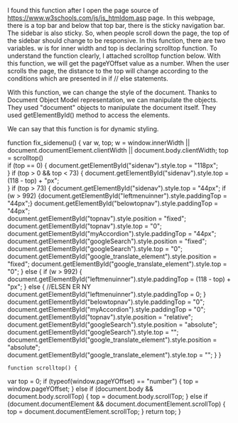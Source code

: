 I found this function after I open the page source of https://www.w3schools.com/js/js_htmldom.asp page. 
In this webpage, there is a top bar and below that top bar, there is the sticky navigation bar. The sidebar is also sticky. So, when people scroll down the page, the top of the sidebar should change to be responsive. In this function, there are two variables. w is for inner width and top is declaring scrolltop function. To understand the function clearly, I attached scrolltop function below. With this function, we will get the pageYOffset value as a number. When the user scrolls the page, the distance to the top will change according to the conditions which are presented in if // else statements. 

With this function, we can change the style of the document. Thanks to Document Object Model representation, we can manipulate the objects. They used "document" objects to manipulate the document itself. They used getElementById() method to access the elements. 

We can say that this function is for dynamic styling. 

function fix_sidemenu() {
  var w, top;
  w = window.innerWidth || document.documentElement.clientWidth || document.body.clientWidth;
  top = scrolltop()    
 if (top == 0) {
      document.getElementById("sidenav").style.top = "118px";      
    }
    if (top > 0 && top < 73) {
      document.getElementById("sidenav").style.top = (118 - top) + "px";      
    }
    if (top > 73) {
      document.getElementById("sidenav").style.top = "44px";
      if (w > 992) {document.getElementById("leftmenuinner").style.paddingTop = "44px";}
      document.getElementById("belowtopnav").style.paddingTop = "44px";    
      document.getElementById("topnav").style.position = "fixed";
      document.getElementById("topnav").style.top = "0";
      document.getElementById("myAccordion").style.paddingTop = "44px";
      document.getElementById("googleSearch").style.position = "fixed";
      document.getElementById("googleSearch").style.top = "0";
      document.getElementById("google_translate_element").style.position = "fixed";
      document.getElementById("google_translate_element").style.top = "0";
    } else {
      if (w > 992) {
        document.getElementById("leftmenuinner").style.paddingTop = (118 - top) + "px";
      } else { //ELSEN ER NY
        document.getElementById("leftmenuinner").style.paddingTop = 0;
      }
      document.getElementById("belowtopnav").style.paddingTop = "0";
      document.getElementById("myAccordion").style.paddingTop = "0";
      document.getElementById("topnav").style.position = "relative";
      document.getElementById("googleSearch").style.position = "absolute";
      document.getElementById("googleSearch").style.top = "";
      document.getElementById("google_translate_element").style.position = "absolute";
      document.getElementById("google_translate_element").style.top = "";
    }
    }

    function scrolltop() {
  var top = 0;
  if (typeof(window.pageYOffset) == "number") {
    top = window.pageYOffset;
  } else if (document.body && document.body.scrollTop) {
    top = document.body.scrollTop;
  } else if (document.documentElement && document.documentElement.scrollTop) {
    top = document.documentElement.scrollTop;
  }
  return top;
}